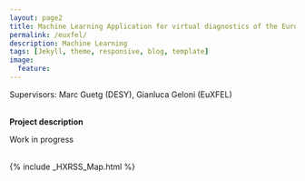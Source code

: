 ```yaml
---
layout: page2
title: Machine Learning Application for virtual diagnostics of the European XFEL
permalink: /euxfel/
description: Machine Learning
tags: [Jekyll, theme, responsive, blog, template]
image:
  feature:
---
```

Supervisors: Marc Guetg (DESY), Gianluca Geloni (EuXFEL)

<br>**Project description**
<p align="justify"> Work in progress </p><br>
{% include _HXRSS_Map.html %}
